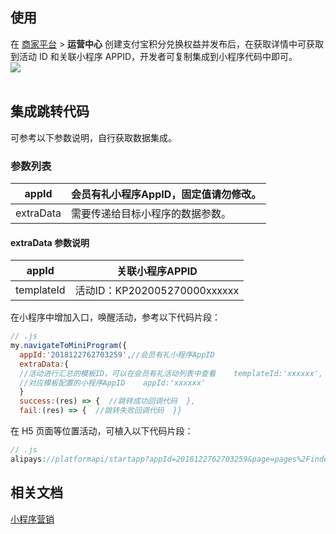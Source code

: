 ## 使用
在 [商家平台](https://b.alipay.com/page/self-operation-center/index) > **运营中心** 创建支付宝积分兑换权益并发布后，在获取详情中可获取到活动 ID 和关联小程序 APPID，开发者可复制集成到小程序代码中即可。<br />![](https://gw.alipayobjects.com/zos/sptworksff_prod/b63fcf2e-59d0-4cc7-b035-66a3f74cdf45.png#align=left&display=inline&height=451&margin=%5Bobject%20Object%5D&originHeight=451&originWidth=826&status=done&style=none&width=826)<br /> 

## 集成跳转代码
可参考以下参数说明，自行获取数据集成。

### 参数列表
| appId | 会员有礼小程序AppID，固定值请勿修改。 |
| --- | --- |
| extraData | 需要传递给目标小程序的数据参数。 |


#### extraData 参数说明
| **appId** | **关联小程序APPID** |
| --- | --- |
| templateId | 活动ID：KP202005270000xxxxxx |

在小程序中增加入口，唤醒活动，参考以下代码片段：
```javascript
// .js
my.navigateToMiniProgram({
  appId:'2018122762703259',//会员有礼小程序AppID  
  extraData:{   
  //活动进行汇总的模板ID，可以在会员有礼活动列表中查看    templateId:'xxxxxx',   
  //对应模板配置的小程序AppID    appId:'xxxxxx'
  }  
  success:(res) => {  //跳转成功回调代码  },  
  fail:(res) => {  //跳转失败回调代码  }}
```
在 H5 页面等位置活动，可植入以下代码片段：
```javascript
// .js
alipays://platformapi/startapp?appId=2018122762703259&page=pages%2Findex%2Findex&query=appId%3DXXXXXXXXXXXXXXXX //活动模板中对应的小程序ID%26templateId%3DXXXXXXXXXXXXXXXXXXXXXX  //活动模板ID
```

## 相关文档
[小程序营销](https://opendocs.alipay.com/b/03al7y)<br /> <br /> 
